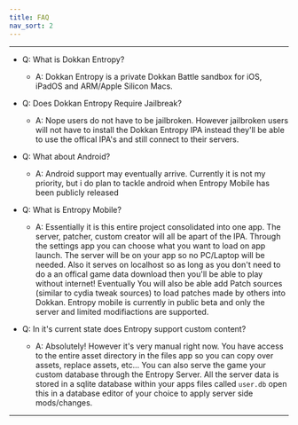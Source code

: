 ```yaml
---
title: FAQ
nav_sort: 2
---
```


---
 - Q: What is Dokkan Entropy?
    - A: Dokkan Entropy is a private Dokkan Battle sandbox for iOS, iPadOS and ARM/Apple Silicon Macs.


 - Q: Does Dokkan Entropy Require Jailbreak?
    - A: Nope users do not have to be jailbroken. However jailbroken users will not have to install the Dokkan Entropy IPA instead they'll be able to use the offical IPA's and still connect to their servers.


 - Q: What about Android?
    - A: Android support may eventually arrive. Currently it is not my priority, but i do plan to tackle android when Entropy Mobile has been publicly released


 - Q: What is Entropy Mobile?
    - A: Essentially it is this entire project consolidated into one app. The server, patcher, custom creator will all be apart of the IPA. Through the settings app you can choose what you want to load on app launch. The server will be on your app so no PC/Laptop will be needed. Also it serves on localhost so as long as you don't need to do a an offical game data download then you'll be able to play without internet! Eventually You will also be able add Patch sources (similar to cydia tweak sources) to load patches made by others into Dokkan. Entropy mobile is currently in public beta and only the server and limited modifiactions are supported.


 - Q: In it's current state does Entropy support custom content?
    - A: Absolutely! However it's very manual right now. You have access to the entire asset directory in the files app so you can copy over assets, replace assets, etc... You can also serve the game your custom database through the Entropy Server. All the server data is stored in a sqlite database within your apps files called `user.db` open this in a database editor of your choice to apply server side mods/changes.


---

